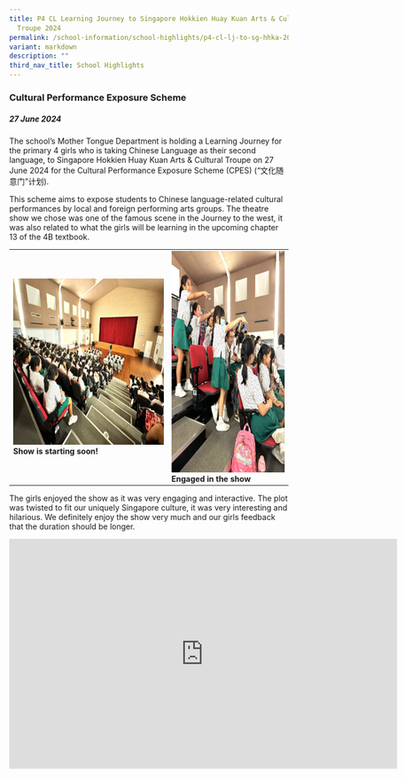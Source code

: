```yaml
---
title: P4 CL Learning Journey to Singapore Hokkien Huay Kuan Arts & Cultural
  Troupe 2024
permalink: /school-information/school-highlights/p4-cl-lj-to-sg-hhka-2024/
variant: markdown
description: ""
third_nav_title: School Highlights
---
```

### **Cultural Performance Exposure Scheme**

##### 27 June 2024

The school’s Mother Tongue Department is holding a Learning Journey for the primary 4 girls who is taking Chinese Language as their second language, to Singapore Hokkien Huay Kuan Arts &amp; Cultural Troupe on 27 June 2024 for the Cultural Performance Exposure Scheme (CPES) (“文化随意门”计划).

This scheme aims to expose students to Chinese language-related cultural performances by local and foreign performing arts groups. The theatre show we chose was one of the famous scene in the Journey to the west, it was also related to what the girls will be learning in the upcoming chapter 13 of the 4B textbook.  

<table>
<tbody><tr>
		<td><img alt="childday01" src="/images/P4%20CL%20LJ%20to%20SG%20HHKA%202024/Show_is_starting_soon_.jpg" style="width:450px;height:300px;"><b>Show is starting soon!</b></td>
		<td><img alt="childday02" src="/images/P4%20CL%20LJ%20to%20SG%20HHKA%202024/Engaged_in_the_show.jpg" style="width:280px;height:400px;"><b>Engaged in the show</b></td>
</tr></tbody></table>


The girls enjoyed the show as it was very engaging and interactive. The plot was twisted to fit our uniquely Singapore culture, it was very interesting and hilarious. We definitely enjoy the show very much and our girls feedback that the duration should be longer. 

<center><iframe allowfullscreen="" allow="accelerometer; autoplay; clipboard-write; encrypted-media; gyroscope; picture-in-picture; web-share" frameborder="0" title="YouTube video player" src="https://www.youtube.com/embed/pKrB2E29_KM?si=qyMgfZvSTy8r3Azw" height="415" width="700"></iframe>
</center>